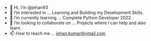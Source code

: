 - 👋 Hi, I’m @jehan93
- 👀 I’m interested in ... Learning and Building my Development Skills.
- 🌱 I’m currently learning ... Complete Python Developer 2022.
- 💞️ I’m looking to collaborate on ... Projects where I can help and also learn.
- 📫 How to reach me ... jehan.kumar@ymail.com

<!---
jehan93/jehan93 is a ✨ special ✨ repository because its `README.md` (this file) appears on your GitHub profile.
You can click the Preview link to take a look at your changes.
--->
